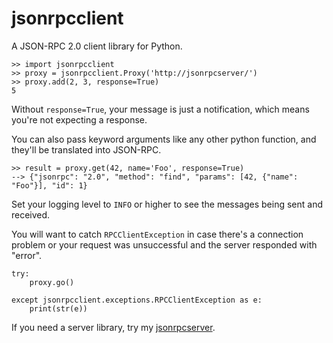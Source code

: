 jsonrpcclient
=============

A JSON-RPC 2.0 client library for Python.

    >> import jsonrpcclient
    >> proxy = jsonrpcclient.Proxy('http://jsonrpcserver/')
    >> proxy.add(2, 3, response=True)
    5

Without ``response=True``, your message is just a notification, which means
you're not expecting a response.

You can also pass keyword arguments like any other python function, and they'll
be translated into JSON-RPC.

    >> result = proxy.get(42, name='Foo', response=True)
    --> {"jsonrpc": "2.0", "method": "find", "params": [42, {"name": "Foo"}], "id": 1}

Set your logging level to ``INFO`` or higher to see the messages being sent and
received.

You will want to catch ``RPCClientException`` in case there's a connection
problem or your request was unsuccessful and the server responded with "error".

    try:
        proxy.go()

    except jsonrpcclient.exceptions.RPCClientException as e:
        print(str(e))

If you need a server library, try my
[jsonrpcserver](https://bitbucket.org/beau-barker/jsonrpcserver).
